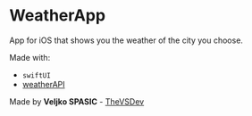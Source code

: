 # WeatherApp

App for iOS that shows you the weather of the city you choose.

Made with:

- `swiftUI`
- [weatherAPI](https://www.weatherapi.com/)

Made by **Veljko SPASIC** - [TheVSDev](https://github.com/TheVSDev)
